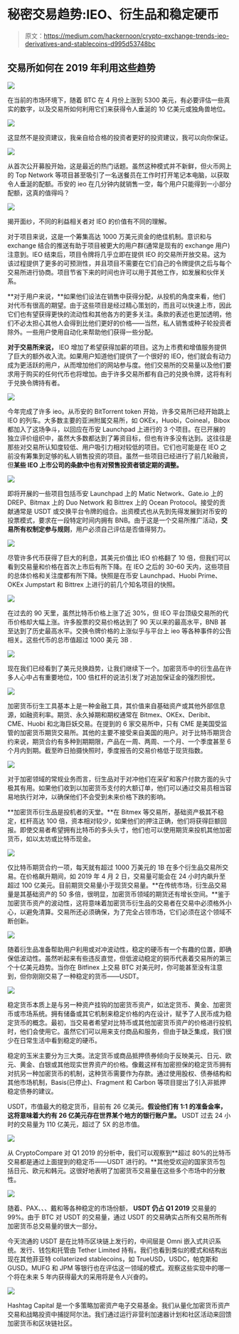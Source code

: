 # 秘密交易趋势:IEO、衍生品和稳定硬币

> 原文：<https://medium.com/hackernoon/crypto-exchange-trends-ieo-derivatives-and-stablecoins-d995d53748bc>

## 交易所如何在 2019 年利用这些趋势

![](img/4efa265c818289fbb451caad318000da.png)

在当前的市场环境下，随着 BTC 在 4 月份上涨到 5300 美元，有必要评估一些真实的数字，以及交易所如何利用它们来获得令人垂涎的 10 亿美元或独角兽地位。

![](img/c0bbc2ede5aa6df06f05ba884d9d787b.png)

这显然不是投资建议，我亲自给合格的投资者更好的投资建议，我可以向你保证。

![](img/ce1f30f1546c1bca944d0f5175f96ea3.png)

从首次公开募股开始，这是最近的热门话题。虽然这种模式并不新鲜，但火币网上的 Top Network 等项目甚至吸引了一名送餐员在工作时打开笔记本电脑，以获取令人垂涎的配额。币安的 ieo 在几分钟内就销售一空，每个用户只能得到一小部分配额，这真的值得吗？

![](img/eba829b6412599c8a6bc833817523319.png)

揭开面纱，不同的利益相关者对 IEO 的价值有不同的理解。

对于项目来说，这是一个筹集高达 1000 万美元资金的绝佳机制。意识和与 exchange 结合的推送有助于项目被更大的用户群(通常是现有的 exchange 用户)注意到。IEO 结束后，项目令牌将几乎立即在提供 IEO 的交易所开放交易。这为该过程提供了更多的可预测性，并且项目不需要在它们自己的令牌提供之后与每个交易所进行协商。项目节省下来的时间也许可以用于其他工作，如发展和伙伴关系。

**对于用户来说，**如果他们设法在销售中获得分配，从投机的角度来看，他们对代币有很高的期望。由于这些项目是经过精心策划的，而且可以快速上市，因此它们也有望获得更快的流动性和其他各方的更多关注。条款的表述也更加透明，他们不必太担心其他人会得到比他们更好的价格——当然，私人销售或种子轮投资者除外。一些用户使用自动化来帮助他们获得一些分配。

**对于交易所来说，** IEO 增加了希望获得加薪的项目。这为上市费和增值服务提供了巨大的额外收入流。如果用户知道他们提供了一个很好的 IEO，他们就会有动力成为更活跃的用户，从而增加他们的网站参与度。他们交易所的交易量以及他们要求用于购买的任何代币也将增加。由于许多交易所都有自己的兑换令牌，这将有利于兑换令牌持有者。

![](img/0e263f79edfb0be453bde54daec3cd74.png)

今年完成了许多 ieo。从币安的 BitTorrent token 开始，许多交易所已经开始跳上 IEO 的列车。大多数主要的亚洲附属交易所，如 OKEx，Huobi，Coineal，Bibox 都加入了这场争斗，以回应在币安 Launchpad 上进行的 3 个项目。在已开展的独立评价组织中，虽然大多数都达到了筹资目标，但也有许多没有达到。这往往是那些对交易所认知度较低、用户吸引力相对较低的项目。它们也可能是在 IEO 之前没有筹集到足够的私人销售投资的项目。虽然一些项目已经进行了前几轮融资，但**某些 IEO 上市公司的条款中也有对预售投资者锁定期的调整。**

![](img/0dba780cc3ef7bf04caf8165f0a5e989.png)

即将开展的一些项目包括币安 Launchpad 上的 Matic Network、Gate.io 上的 DREP、Bitmax 上的 Duo Network 和 Bittrex 上的 Ocean Protocol。接受的贡献通常是 USDT 或交换平台令牌的组合。出资模式也从先到先得发展到对币安的投票模式，要求在一段特定时间内拥有 BNB。由于这是一个交易所推广活动，**交易所有权制定参与规则**，用户必须自己评估是否值得努力。

![](img/e050badd5a46bfbd23c0bd25fb1d9826.png)

尽管许多代币获得了巨大的利息，其美元价值比 IEO 价格翻了 10 倍，但我们可以看到交易量和价格在首次上市后有所下降。在 IEO 之后的 30-60 天内，这些项目的总体价格和关注度都有所下降。快照是在币安 Launchpad、Huobi Prime、OKEx Jumpstart 和 Bittrex 上进行的前几个知名项目的快照。

![](img/600c508fa6c30c09e50d66a61cb61690.png)

在过去的 90 天里，虽然比特币价格上涨了近 30%，但 IEO 平台顶级交易所的代币价格却大幅上涨。许多股票的交易价格达到了 90 天以来的最高水平，BNB 甚至达到了历史最高水平。交换令牌价格的上涨似乎与平台上 ieo 等各种事件的公告相关。这些代币的总市值超过 1000 美元 3B .

![](img/2520fdd660717e2318fa98f37ee9f8b2.png)

现在我们已经看到了美元兑换趋势，让我们继续下一个。加密货币中的衍生品在许多人心中占有重要地位，100 倍杠杆的说法引发了对追加保证金的强烈担忧。

![](img/6c8579184f28e85fdcf923211c443003.png)

加密货币衍生工具基本上是一种金融工具，其价值来自基础资产或其他外部信息源，如融资利率。期货、永久掉期和期权通常在 Bitmex、OKEx、Deribit、CME、Huobi 和北海巨妖交易。在提到的 6 家交易所中，只有 CME 是美国受监管的加密货币期货交易所。其他的主要不接受来自美国的用户。对于比特币期货合约来说，期货合约有多种到期期限，产品在一周、两周、一个月、一个季度甚至 6 个月内到期。截至昨日拍摄快照时，季度报告的交易价格低于现货指数。

![](img/437d78c9a65def7aa103d4de02901fbb.png)

对于加密领域的常规业务而言，衍生品对于对冲他们在采矿和客户付款方面的头寸极其有用。如果他们收到以加密货币支付的大额订单，他们可以通过交易员相当容易地执行对冲，以确保他们不会受到未来价格下跌的影响。

**加密货币衍生品是投机者的天堂。**在 Bitmex 等交易所，基础资产极其不稳定，杠杆高达 100 倍，资本相对较少，如果他们的押注正确，他们将获得巨额回报。即使交易者希望拥有比特币的多头头寸，他们也可以使用期货来投机其他加密货币，如以太坊或比特币现金。

![](img/47907b67a737c1e1b3542d18374f20b2.png)

仅比特币期货合约一项，每天就有超过 1000 万美元的 1B 在多个衍生品交易所交易。在价格飙升期间，如 2019 年 4 月 2 日，交易量可能会在 24 小时内飙升至超过 100 亿美元。目前期货交易量小于现货交易量。**在传统市场，衍生品交易量是其基础资产的 50 多倍，很明显，加密货币领域的期货还有增长空间。**鉴于加密货币资产的波动性，这将意味着加密货币衍生品的交易者在交易中必须格外小心，以避免清算。交易所还必须确保，为了完全占领市场，它们必须在这个领域不断创新。

![](img/c14ad7358c4a33c4762584948437647e.png)

随着衍生品准备帮助用户利用或对冲波动性，稳定的硬币有一个有趣的位置，即确保低波动性。虽然听起来有些违反直觉，但低波动稳定的铜币代表着交易所的第三个十亿美元趋势。当你在 Bitfinex 上交易 BTC 对美元时，你可能甚至没有注意到，但你刚刚交易了一种稳定的货币——USDT。

![](img/ce67fabc68c490f56f723eef36386b4f.png)

稳定货币本质上是与另一种资产挂钩的加密货币资产，如法定货币、黄金、加密货币或市场系统。拥有储备或其它机制来稳定价格的内在设计，赋予了人民币成为稳定货币的概念。最初，当交易者希望对比特币或其他加密货币资产的价格进行投机时，他们会使用它。虽然它们可以用来支付商品和服务，但由于缺乏集成，我们很少在日常生活中看到稳定的硬币。

稳定的玉米主要分为三大类。法定货币或商品抵押债券倾向于反映美元、日元、欧元、黄金、白银或其他现实世界资产的价格。像戴这样有加密担保的稳定货币拥有对抗另一种加密货币的机制，这种货币需要作为存款。通过使用股权、债券结构和其他市场机制，Basis(已停止)、Fragment 和 Carbon 等项目提出了引入非抵押稳定债券的建议。

USDT，市值最大的稳定货币，目前有 26 亿美元。**假设他们有 1:1 的准备金率，这将意味着大约有 26 亿美元存在世界某个地方的银行账户里。** USDT 过去 24 小时的交易量为 110 亿美元，超过了 5X 的总市值。

![](img/639cbba3ea8d4a9a6bfe1847dee8b525.png)

从 CryptoCompare 对 Q1 2019 的分析中，我们可以观察到**超过 80%的比特币交易都是通过上面提到的稳定币——USDT 进行的。**其他受欢迎的国家货币包括日元、欧元和韩元。这很好地表明了加密货币交易量在这些多个市场中的分散性。

![](img/fa618e74f3b1b4142c285d951e1ad5c0.png)

随着、PAX、、、戴和等各种稳定的市场份额， **USDT 仍占 Q1 2019** 交易量的 99%。由于 BTC 对 USDT 的交易量，通过 USDT 的交易确实占所有交易所所有加密货币总交易量的很大一部分。

今天流通的 USDT 是在比特币区块链上发行的，中间层是 Omni 嵌入式共识系统。发行、钱包和托管由 Tether Limited 持有。我们也看到类似的模式和结构出现在其他菲亚特 collaterized stablecoins，如 TrueUSD，USDC，帕克斯和 GUSD。MUFG 和 JPM 等银行也在评估这一领域的模式。观察这些实现中的哪一个将在未来 5 年内获得最大的采用将是令人兴奋的。

![](img/0968c1f1d109ac1c0df9dc0b79a1eaaa.png)

Hashtag Capital 是一个多策略加密资产电子交易基金。我们从量化加密货币资产交易和战略投资中捕捉阿尔法。我们通过运行非营利加速器计划和社区活动来回馈加密货币和区块链社区。